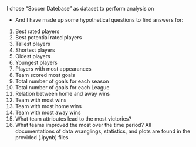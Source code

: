 I chose “Soccer Datebase” as dataset to perform analysis on
- And I have made up some hypothetical questions to find answers for:
1. Best rated players
2. Best potential rated players
3. Tallest players
4. Shortest players
5. Oldest players
6. Youngest players
7. Players with most appearances
8. Team scored most goals
9. Total number of goals for each season
10. Total number of goals for each League
11. Relation between home and away wins
12. Team with most wins
13. Team with most home wins
14. Team with most away wins
15. What team attributes lead to the most victories?
16. What teams improved the most over the time period?
All documentations of data wranglings, statistics, and plots are found in the provided (.ipynb)
files
